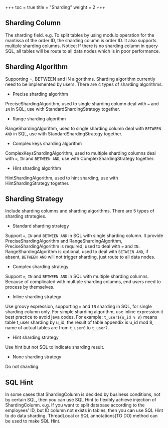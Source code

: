 +++
toc = true
title = "Sharding"
weight = 2
+++

## Sharding Column

The sharding field. e.g. To split tables by using modulo operation for the mantissa of the order ID, the sharding column is order ID. It also supports multiple sharding columns. Notice: If there is no sharding column in query SQL, all tables will be route to all data nodes which is in poor performance.

## Sharding Algorithm

Supporting =, BETWEEN and IN algorithms. Sharding algorithm currently need to be implemented by users. There are 4 types of sharding algorithms.

- Precise sharding algorithm

PreciseShardingAlgorithm, used to single sharding column deal with `=` and `IN` in SQL, use with StandardShardingStrategy together.

- Range sharding algorithm

RangeShardingAlgorithm, used to single sharding column deal with `BETWEEN AND` in SQL, use with StandardShardingStrategy together.

- Complex keys sharding algorithm

ComplexKeysShardingAlgorithm, used to multiple sharding columns deal with `=`, `IN` and `BETWEEN AND`, use with ComplexShardingStrategy together.

- Hint sharding algorithm

HintShardingAlgorithm, used to hint sharding, use with HintShardingStrategy together.

## Sharding Strategy

Include sharding columns and sharding algorithms. There are 5 types of sharding strategies.

- Standard sharding strategy

Support `=`, `IN` and `BETWEEN AND` in SQL with single sharding column. It provide PreciseShardingAlgorithm and RangeShardingAlgorithm, PreciseShardingAlgorithm is required, used to deal with `=` and `IN`. RangeShardingAlgorithm is optional, used to deal with `BETWEEN AND`, if absent, `BETWEEN AND` will not trigger sharding, just route to all data nodes.

- Complex sharding strategy

Support `=`, `IN` and `BETWEEN AND` in SQL with multiple sharding columns. Because of complicated with multiple sharding columns, end users need to process by themselves.

- Inline sharding strategy

Use groovy expression, supporting  `=` and `IN` sharding in SQL, for single sharding column only. For simple sharding algorithm, use inline expression it best practice to avoid java codes. For example: `t_user${u_id % 8}` means table t_user sharding by u_id, the result of table appendix is u_id mod 8, name of actual tables are from `t_user0` to `t_user7`.

- Hint sharding strategy

Use hint but not SQL to indicate sharding result.

- None sharding strategy

Do not sharding.

## SQL Hint

In some cases that ShardingColumn is decided by business conditions, not by certain SQL, then you can use SQL Hint to flexibly achieve injection of ShardingColumn. e.g. If you want to split database according to the employees' ID, but ID column not exists in tables, then you can use SQL Hint to do data sharding. ThreadLocal or SQL annotations(TO DO) method can be used to make SQL Hint.
